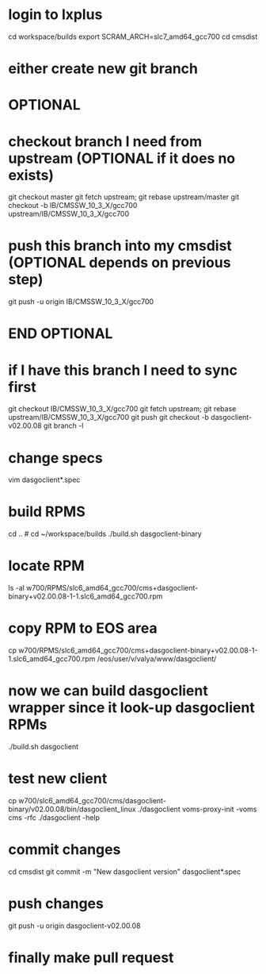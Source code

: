 # login to lxplus
cd workspace/builds
export SCRAM_ARCH=slc7_amd64_gcc700
cd cmsdist
# either create new git branch

# OPTIONAL
# checkout branch I need from upstream (OPTIONAL if it does no exists)
git checkout master
git fetch upstream; git rebase upstream/master
git checkout -b IB/CMSSW_10_3_X/gcc700 upstream/IB/CMSSW_10_3_X/gcc700
# push this branch into my cmsdist (OPTIONAL depends on previous step)
git push -u origin IB/CMSSW_10_3_X/gcc700
# END  OPTIONAL

# if I have this branch I need to sync first
git checkout IB/CMSSW_10_3_X/gcc700
git fetch upstream; git rebase upstream/IB/CMSSW_10_3_X/gcc700
git push
git checkout -b dasgoclient-v02.00.08
git branch -l

# change specs
vim dasgoclient*.spec

# build RPMS
cd .. # cd ~/workspace/builds
./build.sh dasgoclient-binary

# locate RPM
ls -al w700/RPMS/slc6_amd64_gcc700/cms+dasgoclient-binary+v02.00.08-1-1.slc6_amd64_gcc700.rpm

# copy RPM to EOS area
cp w700/RPMS/slc6_amd64_gcc700/cms+dasgoclient-binary+v02.00.08-1-1.slc6_amd64_gcc700.rpm /eos/user/v/valya/www/dasgoclient/

# now we can build dasgoclient wrapper since it look-up dasgoclient RPMs
./build.sh dasgoclient

# test new client
cp w700/slc6_amd64_gcc700/cms/dasgoclient-binary/v02.00.08/bin/dasgoclient_linux ./dasgoclient
voms-proxy-init -voms cms -rfc
./dasgoclient -help

# commit changes
cd cmsdist
git commit -m "New dasgoclient version" dasgoclient*.spec

# push changes
git push -u origin dasgoclient-v02.00.08

# finally make pull request

